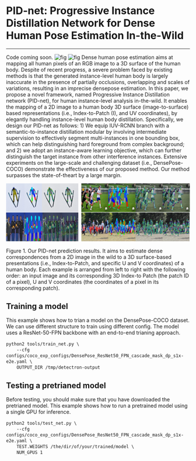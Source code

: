 # PID-net: Progressive Instance Distillation Network for Dense Human Pose Estimation In-the-Wild
-------
Code coming soon.
![fig](https://github.com/hhhzzj/PID-net/blob/master/result_5.gif)
![fig](https://github.com/hhhzzj/PID-net/blob/master/result_7.gif)
Dense human pose estimation aims at mapping all human
pixels of an RGB image to a 3D surface of the human
body. Despite of recent progress, a severe problem faced by
existing methods is that the generated instance-level human
body is largely inaccurate in the presence of partially occlusions,
overlapping and scales of variations, resulting in
an imprecise densepose estimation. In this paper, we propose
a novel framework, named Progressive Instance Distillation
network (PID-net), for human instance-level analysis
in-the-wild. It enables the mapping of a 2D image to
a human body 3D surface (image-to-surface) based representations
(i.e., Index-to-Patch (I), and UV coordinates),
by elegantly handling instance-level human body distillation.
Specifically, we design our PID-net as follows: 1)
We equip IUV-RCNN branch with a semantic-to-instance
distillation modular by involving intermediate supervision
to effectively segment multi-instances in one bounding box,
which can help distinguishing hard foreground from complex
background; and 2) we adopt an instance-aware learning
objective, which can further distinguish the target instance
from other interference instances. Extensive experiments
on the large-scale and challenging dataset (i.e.,
DensePose-COCO) demonstrate the effectiveness of our
proposed method. Our method surpasses the state-of-theart
by a large margin.

![fig](https://github.com/hhhzzj/PID-net/blob/master/result-PID.png)

Figure 1. Our PID-net prediction results. It aims to estimate dense correspondences from a 2D image in the wild to a 3D surface-based
presentations (i.e., Index-to-Patch, and specific U and V coordinates) of a human body. Each example is arranged from left to right with the
following order: an input image and its corresponding 3D Index-to Patch (the patch ID of a pixel), U and V coordinates (the coordinates of
a pixel in its corresponding patch).

Training a model
-------
This example shows how to trian a model on the DensePose-COCO dataset. We can use different structure to train using different config. The model uses a ResNet-50-FPN backbone with an end-to-end trianing approach.

```
python2 tools/train_net.py \
    --cfg configs/coco_exp_configs/DensePose_ResNet50_FPN_cascade_mask_dp_s1x-e2e.yaml \
    OUTPUT_DIR /tmp/detectron-output
```

Testing a pretrianed model
-------
Before testing, you should make sure that you have downloaded the pretrianed model. This example shows how to run a pretrained model using a single GPU for inference. 
```
python2 tools/test_net.py \
    --cfg configs/coco_exp_configs/DensePose_ResNet50_FPN_cascade_mask_dp_s1x-e2e.yaml \
    TEST.WEIGHTS /the/dir/of/your/trained/model \
    NUM_GPUS 1
```



